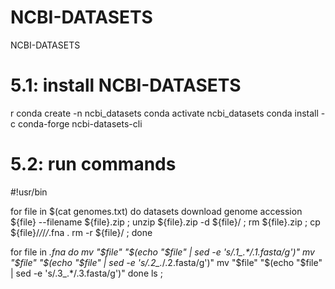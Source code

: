# NCBI-DATASETS
NCBI-DATASETS

# 5.1: install NCBI-DATASETS
r
conda create -n ncbi_datasets
conda activate ncbi_datasets
conda install -c conda-forge ncbi-datasets-cli

# 5.2: run commands
#!usr/bin

for file in $(cat genomes.txt)
do 
datasets download genome accession ${file} --filename ${file}.zip ;
unzip ${file}.zip -d ${file}/ ;
rm ${file}.zip ;
cp ${file}/*/*/*/*.fna .
rm -r ${file}/ ;
done

for file in *.fna
do
mv "$file" "$(echo "$file" | sed -e 's/.1_.*/.1.fasta/g')"
mv "$file" "$(echo "$file" | sed -e 's/.2_.*/.2.fasta/g')"
mv "$file" "$(echo "$file" | sed -e 's/.3_.*/.3.fasta/g')"
done 
ls ;
